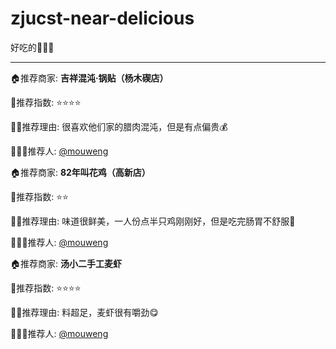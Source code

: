 # zjucst-near-delicious
好吃的🤩🤩🤩

------



🏠推荐商家: **吉祥混沌·锅贴（杨木碶店）**

🤩推荐指数: ⭐️⭐️⭐️⭐️

✍🏻推荐理由: 很喜欢他们家的腊肉混沌，但是有点偏贵💰

👨🏻‍💻推荐人: [@mouweng](https://github.com/mouweng)



🏠推荐商家: **82年叫花鸡（高新店）**

🤩推荐指数: ⭐️⭐️

✍🏻推荐理由: 味道很鲜美，一人份点半只鸡刚刚好，但是吃完肠胃不舒服🌚

👨🏻‍💻推荐人: [@mouweng](https://github.com/mouweng)



🏠推荐商家: **汤小二手工麦虾**

🤩推荐指数: ⭐️⭐️⭐️⭐️

✍🏻推荐理由: 料超足，麦虾很有嚼劲😋

👨🏻‍💻推荐人: [@mouweng](https://github.com/mouweng)

